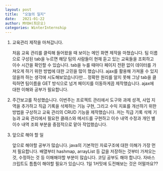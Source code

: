 ```yaml
---
layout: post
title:  "오늘의 일지"
date:   2021-01-22
author: MYOH(최은오)
categories: WinterInternship
---
```




1. 교육관리 제작을 마쳐갑니다.

   처음 교육 관리를 클릭해 들어왔을 때 보이는 메인 화면 제작을 마쳤습니다. 팀 이름으로 구성된 tab을 누르면 해당 팀의 사람들이 현재 듣고 있는 교육들을 조회하고 이수 시간을 확인할 수 있습니다. tab을 누를 때마다 페이지 전환 없이 데이터를 가져오게 하기 위한 방법에 대한 고민을 많이 했습니다. ajax를 활용해 가져올 수 있지 않을까 하는 생각에 시도해보았습니다만... 정확한 원리를 알지 못해 그냥 tab을 클릭하면 팀이름을 GET 방식으로 넘겨 페이지를 이동하게끔 제작했습니다. ajax에 대한 이해와 공부가 필요합니다.  

2. 주간보고를 작성했습니다. 이번주는 프로젝트 관리에서 도구와 과제 성격, 사업 지역을 추가하고 직급 기록을 삭제하는 기능 구현, 그리고 수익 지표를 개선하기 위한 방법을 구상하고 교육 관리의 CRUD 기능을 제작했습니다. 저는 직급 기록 삭제 기능과 교육 관리에서 필요한 클래스와 메서드를 구현하고 이수 내역 수정과 개인 별 이수 내역 조회 부분을 중점적으로 맡아 작업했습니다.  

3. 앞으로 해야 할 일 

   앞으로 해야할 공부가 많습니다. java의 기본적인 자료구조에 대한 이해가 가장 먼저 필요합니다. 배열부터 hashmap, arrayList 등 값을 저장하는 것부터 가져오는 것, 수정하는 것 등 이해해야할 부분이 많습니다. 코딩 공부도 해야 합니다. 자바스크립트도 틈틈이 해야할 필요가 있습니다. 1일 1커밋에 도전해보는 것은 어떨까요?? 
